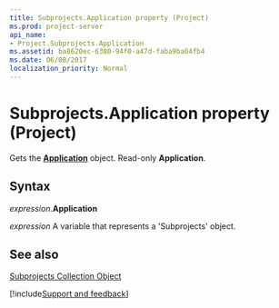 ```yaml
---
title: Subprojects.Application property (Project)
ms.prod: project-server
api_name:
- Project.Subprojects.Application
ms.assetid: ba8620ec-6380-94f0-a47d-faba9ba04fb4
ms.date: 06/08/2017
localization_priority: Normal
---
```



# Subprojects.Application property (Project)

Gets the  **[Application](Project.Application.md)** object. Read-only **Application**.


## Syntax

_expression_.**Application**

_expression_ A variable that represents a 'Subprojects' object.


## See also


[Subprojects Collection Object](Project.subprojects(object).md)

[!include[Support and feedback](~/includes/feedback-boilerplate.md)]
